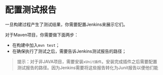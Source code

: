 # 配置测试报告

一旦构建过程产生了测试结果，你需要配置Jenkins来展示它们。

对于Maven项目，你需要做下面两步：
- 在构建中加入`mvn test`；
- 在确保执行了测试之后，需要告诉Jenkins测试报告的路径；

>提示：对于非JAVA项目，需要安装`xUnit插件`。安装完成插件之后需要配置测试报告的路径。因为Jenkins需要将这些报告转化为Junit报告以便他们能
